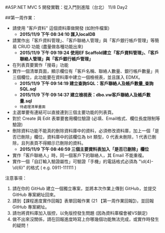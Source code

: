 #ASP.NET MVC 5 開發實戰：從入門到進階（台北） 11/8 Day2

##第一周作業：

* 請使用 "客戶資料" 這個資料庫做開發 (如附件檔案)
	* **2015/11/9 下午 08:34:10 匯入localDB**
* 請實作出「客戶資料管理」、「客戶聯絡人管理」與「客戶銀行帳戶管理」等簡易 CRUD 功能 (盡量做各種功能出來)
	* **2015/11/9 下午 09:19:24 使用EF Scaffold建立「客戶資料管理」、「客戶聯絡人管理」與「客戶銀行帳戶管理」**
* 在列表頁要實作「搜尋」功能
* 實作一個清單頁面，顯示欄位有「客戶名稱、聯絡人數量、銀行帳戶數量」共三個欄位，此功能要在資料庫中建立一個檢視表，並且匯入 EDMX。
	* **2015/11/9 下午 09:14:19 建立查詢SQL：客戶聯絡人及帳戶數量_查詢SQL.sql**
	* **2015/11/9 下午 09:14:37 建立檢視表：dbo.vw客戶聯絡人及帳戶數量.sql**
	* `待處理清單畫面`
* 主選單要有連結可以直接連到三個主要功能的列表頁。
* 對於 Create 與 Edit 表單要套用欄位驗證 (必填、Email格式、欄位長度限制等驗證)
* 刪除資料功能不能真的刪除資料庫中的資料，必須修改資料庫，加上一個「是否已刪除」欄位，資料庫中的該欄位為 bit 類型，0 代表未刪除，1 代表已刪除，且列表頁不得顯示已刪除的資料。
	* **2015/11/9 下午 08:46:59 三個主要資料表加入「是否已刪除」欄位**
* 實作「客戶聯絡人」時，同一個客戶下的聯絡人，其 Email 不能重複。
* 實作一個「自訂輸入驗證屬性」可驗證「手機」的電話格式必須為 "\d{4}-\d{6}" 的格式 ( e.g. 0911-111111 )

注意事項：
	
1. 請在你的 GitHub 建立一個獨立專案，並將本次作業上傳到 GitHub，並提交 GitHub 專案網址回來。
2. 請到【課程進度實作回報】表單回報作業 (21 【第一周作業回報】)，並回報 GitHub 專案網址。
3. 請勿將資料庫加入版控，以免版控發生問題 (因為資料庫檔會被VS鎖定)	
4. 做不出來沒關係，請在回報進度時寫上你哪幾個功能無法完成，或實作時發生的疑問！